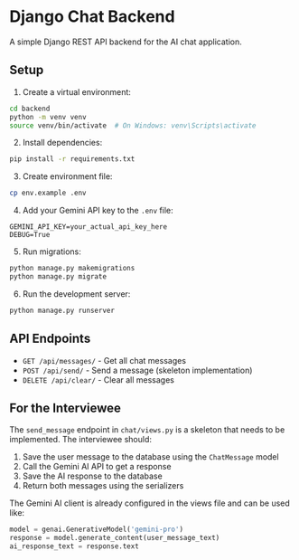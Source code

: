 # Django Chat Backend

A simple Django REST API backend for the AI chat application.

## Setup

1. Create a virtual environment:

```bash
cd backend
python -m venv venv
source venv/bin/activate  # On Windows: venv\Scripts\activate
```

2. Install dependencies:

```bash
pip install -r requirements.txt
```

3. Create environment file:

```bash
cp env.example .env
```

4. Add your Gemini API key to the `.env` file:

```
GEMINI_API_KEY=your_actual_api_key_here
DEBUG=True
```

5. Run migrations:

```bash
python manage.py makemigrations
python manage.py migrate
```

6. Run the development server:

```bash
python manage.py runserver
```

## API Endpoints

- `GET /api/messages/` - Get all chat messages
- `POST /api/send/` - Send a message (skeleton implementation)
- `DELETE /api/clear/` - Clear all messages

## For the Interviewee

The `send_message` endpoint in `chat/views.py` is a skeleton that needs to be implemented. The interviewee should:

1. Save the user message to the database using the `ChatMessage` model
2. Call the Gemini AI API to get a response
3. Save the AI response to the database
4. Return both messages using the serializers

The Gemini AI client is already configured in the views file and can be used like:

```python
model = genai.GenerativeModel('gemini-pro')
response = model.generate_content(user_message_text)
ai_response_text = response.text
```
